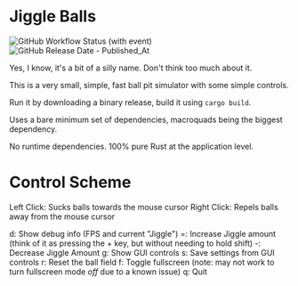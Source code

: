 # Jiggle Balls

![GitHub Workflow Status (with event)](https://img.shields.io/github/actions/workflow/status/hyperfocusaurus/jiggleballs/rust.yml)
![GitHub Release Date - Published_At](https://img.shields.io/github/release-date/hyperfocusaurus/jiggleballs?link=https%3A%2F%2Fgithub.com%2Fhyperfocusaurus%2Fjiggleballs%2Freleases%2Flatest&link=https%3A%2F%2Fgithub.com%2Fhyperfocusaurus%2Fjiggleballs%2Freleases%2Flatest)

Yes, I know, it's a bit of a silly name.  Don't think too much about it.

This is a very small, simple, fast ball pit simulator with some simple controls.

Run it by downloading a binary release, build it using `cargo build`.

Uses a bare minimum set of dependencies, macroquads being the biggest dependency.

No runtime dependencies.  100% pure Rust at the application level.

# Control Scheme

Left Click: Sucks balls towards the mouse cursor
Right Click: Repels balls away from the mouse cursor

d: Show debug info (FPS and current "Jiggle")
=: Increase Jiggle amount (think of it as pressing the + key, but without needing to hold shift)
-: Decrease Jiggle Amount
g: Show GUI controls
s: Save settings from GUI controls
r: Reset the ball field
f: Toggle fullscreen (note: may not work to turn fullscreen mode *off* due to a known issue)
q: Quit
